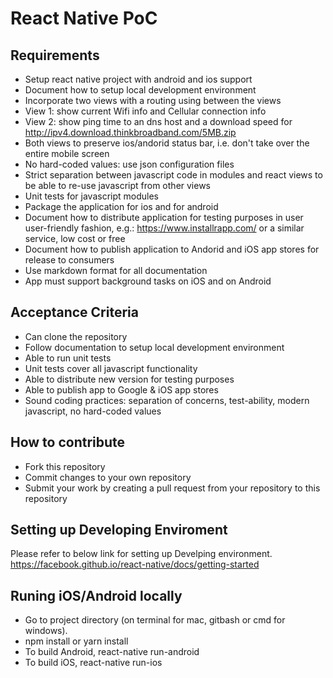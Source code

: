 # React Native PoC

## Requirements

* Setup react native project with android and ios support
* Document how to setup local development environment
* Incorporate two views with a routing using between the views
* View 1: show current Wifi info and Cellular connection info
* View 2: show ping time to an dns host and a download speed for http://ipv4.download.thinkbroadband.com/5MB.zip
* Both views to preserve ios/andorid status bar, i.e. don't take over the entire mobile screen
* No hard-coded values: use json configuration files
* Strict separation between javascript code in modules and react views to be able to re-use javascript from other views
* Unit tests for javascript modules
* Package the application for ios and for android
* Document how to distribute application for testing purposes in user user-friendly fashion, e.g.: https://www.installrapp.com/ or a similar service, low cost or free
* Document how to publish application to Andorid and iOS app stores for release to consumers
* Use markdown format for all documentation
* App must support background tasks on iOS and on Android


## Acceptance Criteria

* Can clone the repository
* Follow documentation to setup local development environment
* Able to run unit tests
* Unit tests cover all javascript functionality
* Able to distribute new version for testing purposes
* Able to publish app to Google & iOS app stores
* Sound coding practices: separation of concerns, test-ability, modern javascript, no hard-coded values

## How to contribute

* Fork this repository
* Commit changes to your own repository
* Submit your work by creating a pull request from your repository to this repository


## Setting up Developing Enviroment

Please refer to below link for setting up Develping environment.    
https://facebook.github.io/react-native/docs/getting-started


## Runing iOS/Android locally

* Go to project directory (on terminal for mac, gitbash or cmd for windows).     
* npm install or yarn install        
* To build Android, react-native run-android   
* To build iOS, react-native run-ios
